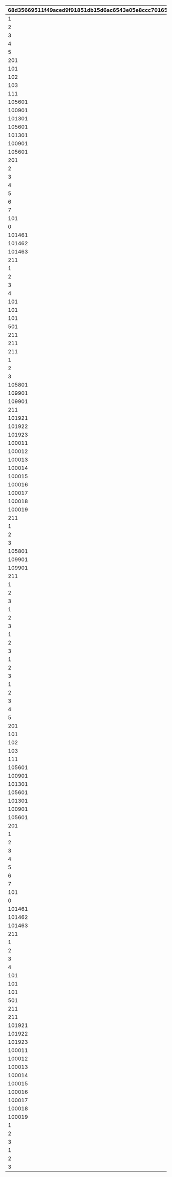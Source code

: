 |68d35669511f49aced9f91851db15d6ac6543e05e8ccc7016581778696e28244|2538d9d503a7827f50139f1a2b6219a81f43d570c7578e1f0b010fe65861099f|9cabf66bcd9de8a4b9867849fd3b6bdbb4f88efa9b02706d5cbd889ddce88ef9|f2d510dddc76eeeedb6276196e153a9c19177a03931949b82bbb2104cda1b315|ccc6f4d177edcb89d1169b3dd85e9d8191bfe2b39f7104d531b2a54ec64da7e4|6cc85ccfe73c9d9735ee50409665bfa41a6092deac3c3ab764f53c7dc7227afd|
| --- | --- | --- | --- | --- | --- |
|1|1|10008001|10008|10008103|0|
|2|1|10008002|10008|10008104|0|
|3|1|10008003|10008|10008105|0|
|4|1|10008004|10008|10008107|0|
|5|1|10008005|10008|10008111|0|
|201|2|10008006|10008|0|0|
|101|201|10008201|10008|10008105|0|
|102|201|10008202|10008|10008107|0|
|103|201|10008203|10008|10008111|0|
|111|202|10008204|10008|10008115|0|
|105601|101|10008301|10008|0|0|
|100901|101|10008302|10008|10008103|0|
|101301|101|10008303|10008|10008104|0|
|105601|101|10008304|10008|10008105|0|
|101301|101|10008305|10008|10008107|0|
|100901|101|10008306|10008|10008111|0|
|105601|102|10008307|10008|0|0|
|201|2|10010001|10010|0|0|
|2|1|10010002|10010|10010112|0|
|3|1|10010003|10010|10010115|0|
|4|1|10010004|10010|10010103|0|
|5|1|10010005|10010|10010105|0|
|6|1|10010006|10010|10010107|0|
|7|1|10010007|10010|10010109|0|
|101|211|10010201|10010|10010112|0|
|0|211|10010202|10010|10010115|0|
|101461|501|10010501|10010|10010110|101471|
|101462|501|10010502|10010|10010110|101472|
|101463|501|10010503|10010|10010110|101473|
|211|3|10010531|10010|1001004|0|
|1|4|10012001|10012|1001201|0|
|2|4|10012002|10012|1001202|0|
|3|4|10012003|10012|1001203|0|
|4|4|10012004|10012|1001204|0|
|101|5|10012301|10012|1001201|0|
|101|5|10012302|10012|1001202|0|
|101|5|10012303|10012|1001203|0|
|501|6|10012401|10012|0|0|
|211|3|10012531|10012|1001204|0|
|211|3|10013531|10013|1001304|0|
|211|3|10015531|10015|1001504|0|
|1|1|10017001|10017|10017102|0|
|2|1|10017002|10017|10017108|0|
|3|1|10017003|10017|10017115|0|
|105801|101|10017301|10017|0|0|
|109901|101|10017302|10017|10017102|0|
|109901|102|10017303|10017|0|0|
|211|3|10017531|10017|1001704|0|
|101921|501|10021001|10021|10021112|101931|
|101922|501|10021002|10021|10021112|101932|
|101923|501|10021003|10021|10021112|101933|
|100011|501|10021004|10021|10021112|100351|
|100012|501|10021005|10021|10021112|100352|
|100013|501|10021006|10021|10021112|100353|
|100014|501|10021007|10021|10021112|100354|
|100015|501|10021008|10021|10021112|100355|
|100016|501|10021009|10021|10021112|100356|
|100017|501|10021010|10021|10021112|100357|
|100018|501|10021011|10021|10021112|100358|
|100019|501|10021012|10021|10021112|100359|
|211|3|10039531|10039|1003904|0|
|1|1|10053001|10053|10053102|0|
|2|1|10053002|10053|10053108|0|
|3|1|10053003|10053|10053115|0|
|105801|101|10053301|10053|0|0|
|109901|101|10053302|10053|10053102|0|
|109901|102|10053303|10053|0|0|
|211|3|10053531|10053|1005304|0|
|1|1|10084001|10084|10084102|0|
|2|1|10084002|10084|10084112|0|
|3|1|10084003|10084|10084115|0|
|1|1|10085001|10085|10085102|0|
|2|1|10085002|10085|10085108|0|
|3|1|10085003|10085|10085115|0|
|1|1|10112001|10112|10112102|0|
|2|1|10112002|10112|10112112|0|
|3|1|10112003|10112|10112115|0|
|1|1|10113001|10113|10113102|0|
|2|1|10113002|10113|10113108|0|
|3|1|10113003|10113|10113115|0|
|1|1|20008001|20008|20008103|0|
|2|1|20008002|20008|20008104|0|
|3|1|20008003|20008|20008105|0|
|4|1|20008004|20008|20008107|0|
|5|1|20008005|20008|20008111|0|
|201|2|20008006|20008|0|0|
|101|201|20008201|20008|20008105|0|
|102|201|20008202|20008|20008107|0|
|103|201|20008203|20008|20008111|0|
|111|202|20008204|20008|20008115|0|
|105601|101|20008301|20008|0|0|
|100901|101|20008302|20008|20008103|0|
|101301|101|20008303|20008|20008104|0|
|105601|101|20008304|20008|20008105|0|
|101301|101|20008305|20008|20008107|0|
|100901|101|20008306|20008|20008111|0|
|105601|102|20008307|20008|0|0|
|201|2|20010001|20010|0|0|
|1|1|20010002|20010|20010110|0|
|2|1|20010003|20010|20010112|0|
|3|1|20010004|20010|20010115|0|
|4|1|20010005|20010|20010103|0|
|5|1|20010006|20010|20010105|0|
|6|1|20010007|20010|20010107|0|
|7|1|20010008|20010|20010109|0|
|101|211|20010201|20010|20010112|0|
|0|211|20010202|20010|20010115|0|
|101461|501|20010501|20010|20010110|101471|
|101462|501|20010502|20010|20010110|101472|
|101463|501|20010503|20010|20010110|101473|
|211|3|20010531|20010|2001004|0|
|1|4|20012001|20012|2001201|0|
|2|4|20012002|20012|2001202|0|
|3|4|20012003|20012|2001203|0|
|4|4|20012004|20012|2001204|0|
|101|5|20012301|20012|2001201|0|
|101|5|20012302|20012|2001202|0|
|101|5|20012303|20012|2001203|0|
|501|6|20012401|20012|0|0|
|211|3|20012531|20012|2001204|0|
|211|3|20014531|20014|2001404|0|
|101921|501|20016001|20016|20016112|101931|
|101922|501|20016002|20016|20016112|101932|
|101923|501|20016003|20016|20016112|101933|
|100011|501|20016004|20016|20016112|100351|
|100012|501|20016005|20016|20016112|100352|
|100013|501|20016006|20016|20016112|100353|
|100014|501|20016007|20016|20016112|100354|
|100015|501|20016008|20016|20016112|100355|
|100016|501|20016009|20016|20016112|100356|
|100017|501|20016010|20016|20016112|100357|
|100018|501|20016011|20016|20016112|100358|
|100019|501|20016012|20016|20016112|100359|
|1|1|20046001|20046|20046102|0|
|2|1|20046002|20046|20046112|0|
|3|1|20046003|20046|20046115|0|
|1|1|20047001|20047|20047102|0|
|2|1|20047002|20047|20047108|0|
|3|1|20047003|20047|20047115|0|